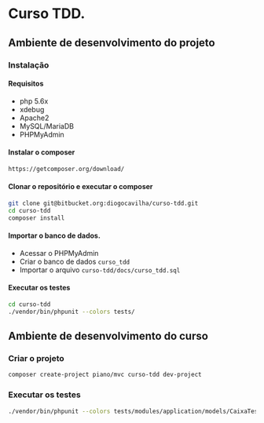 # Curso TDD.

## Ambiente de desenvolvimento do projeto

### Instalação

#### Requisitos

- php 5.6x
- xdebug
- Apache2
- MySQL/MariaDB
- PHPMyAdmin

#### Instalar o composer

```sh
https://getcomposer.org/download/
```

#### Clonar o repositório e executar o composer

```sh
git clone git@bitbucket.org:diogocavilha/curso-tdd.git
cd curso-tdd
composer install
```

#### Importar o banco de dados.

- Acessar o PHPMyAdmin
- Criar o banco de dados `curso_tdd`
- Importar o arquivo `curso-tdd/docs/curso_tdd.sql`

#### Executar os testes

```sh
cd curso-tdd
./vendor/bin/phpunit --colors tests/

```

## Ambiente de desenvolvimento do curso

### Criar o projeto

```sh
composer create-project piano/mvc curso-tdd dev-project
```

### Executar os testes

```sh
./vendor/bin/phpunit --colors tests/modules/application/models/CaixaTest.php
```